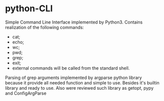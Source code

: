 # python-CLI

Simple Command Line Interface implemented by Python3. Contains realization of the following commands:
  - cat;
  - echo;
  - wc;
  - pwd;
  - grep;
  - exit;
  - external commands will be called from the standard shell.
  
Parsing of grep arguments implemented by argparse python library because  it provide all needed function and simple to use. Besides it's builtin library and ready to use. Also were reviewed such library as getopt, pypy and ConfigArgParse
